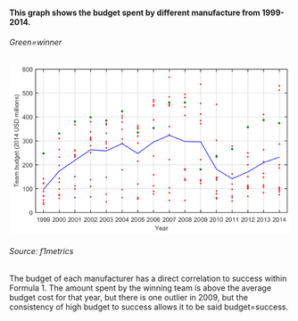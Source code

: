 #### This graph shows the budget spent by different manufacture from 1999-2014.
###### Green=winner
![graph](BudgetvsSuccess.png)
###### Source: f1metrics        
The budget of each manufacturer has a direct correlation to success within Formula 1. The amount spent by the winning team is above the average budget cost for that year, but there is one outlier in 2009, but the consistency of high budget to success allows it to be said budget=success. 
